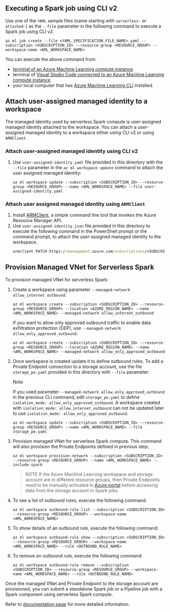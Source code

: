 ## Executing a Spark job using CLI v2
Use one of the `YAML` sample files (name starting with `serverless-` or `attached-`) as the `--file` parameter in the following command to execute a Spark job using CLI v2:
```azurecli
az ml job create --file <YAML_SPECIFICATION_FILE_NAME>.yaml --subscription <SUBSCRIPTION_ID> --resource-group <RESOURCE_GROUP> --workspace-name <AML_WORKSPACE_NAME>
```
You can execute the above command from:
- [terminal of an Azure Machine Learning compute instance](https://learn.microsoft.com/azure/machine-learning/how-to-access-terminal#access-a-terminal). 
- terminal of [Visual Studio Code connected to an Azure Machine Learning compute instance](https://learn.microsoft.com/azure/machine-learning/how-to-set-up-vs-code-remote?tabs=studio).
- your local computer that has [Azure Machine Learning CLI](https://learn.microsoft.com/azure/machine-learning/how-to-configure-cli?tabs=public) installed.

## Attach user-assigned managed identity to a workspace
The managed identity used by serverless Spark compute is user-assigned managed identity attached to the workspace. You can attach a user-assigned managed identity to a workspace either using CLI v2 or using `ARMClient`.

### Attach user-assigned managed identity using CLI v2

1. Use `user-assigned-identity.yaml` file provided in this directory with the `--file` parameter in the `az ml workspace update` command to attach the user assigned managed identity:
    ```azurecli
    az ml workspace update --subscription <SUBSCRIPTION_ID> --resource-group <RESOURCE_GROUP> --name <AML_WORKSPACE_NAME> --file user-assigned-identity.yaml
    ```

### Attach user assigned managed identity using `ARMClient`

1. Install [ARMClient](https://github.com/projectkudu/ARMClient), a simple command line tool that invokes the Azure Resource Manager API.
1. Use `user-assigned-identity.json` file provided in this directory to execute the following command in the PowerShell prompt or the command prompt, to attach the user-assigned managed identity to the workspace.
    ```cmd
    armclient PATCH https://management.azure.com/subscriptions/<SUBSCRIPTION_ID>/resourceGroups/<RESOURCE_GROUP>/providers/Microsoft.MachineLearningServices/workspaces/<AML_WORKSPACE_NAME>?api-version=2022-05-01 '@user-assigned-identity.json'
    ```

## Provision Managed VNet for Serverless Spark
To provision managed VNet for serverless Spark:
1. Create a workspace using parameter `--managed-network allow_internet_outbound`: 
    ```azurecli
    az ml workspace create --subscription <SUBSCRIPTION_ID> --resource-group <RESOURCE_GROUP> --location <AZURE_REGION_NAME> --name <AML_WORKSPACE_NAME> --managed-network allow_internet_outbound
    ```
    If you want to allow only approved outbound traffic to enable data exfiltration protection (DEP), use `--managed-network allow_only_approved_outbound`:
    ```azurecli
    az ml workspace create --subscription <SUBSCRIPTION_ID> --resource-group <RESOURCE_GROUP> --location <AZURE_REGION_NAME> --name <AML_WORKSPACE_NAME> --managed-network allow_only_approved_outbound
    ```
2. Once workspace is created update it to define outbound rules. To add a Private Endpoint connection to a storage account, use the file `storage_pe.yaml` provided in this directory with `--file` parameter:

    > [!NOTE]
    > If you used parameter `--managed-network allow_only_approved_outbound` in the previous CLI command, edit `storage_pe.yaml` to define `isolation_mode: allow_only_approved_outbound`. A workspace created with `isolation_mode: allow_internet_outbound` can not be updated later to use `isolation_mode: allow_only_approved_outbound`.
    ```azurecli
    az ml workspace update --subscription <SUBSCRIPTION_ID> --resource-group <RESOURCE_GROUP> --name <AML_WORKSPACE_NAME> --file storage_pe.yaml
    ```
3. Provision managed VNet for serverless Spark compute. This command will also provision the Private Endpoints defined in previous step:
    ```azurecli
    az ml workspace provision-network --subscription <SUBSCRIPTION_ID> --resource-group <RESOURCE_GROUP> --name <AML_WORKSPACE_NAME> --include-spark
    ```
    > NOTE
    > If the Azure Machine Learning workspace and storage account are in different resource groups, then Private Endpoints need to be manually activated in [Azure portal](https://portal.azure.com) before accessing data from the storage account in Spark jobs.

4. To see a list of outbound rules, execute the following command:
    ```azurecli
    az ml workspace outbound-rule list --subscription <SUBSCRIPTION_ID> --resource-group <RESOURCE_GROUP> --workspace-name <AML_WORKSPACE_NAME>
    ```
5. To show details of an outbound rule, execute the following command:
    ```azurecli
    az ml workspace outbound-rule show --subscription <SUBSCRIPTION_ID> --resource-group <RESOURCE_GROUP> --workspace-name <AML_WORKSPACE_NAME> --rule <OUTBOUND_RULE_NAME>
    ```
6. To remove an outbound rule, execute the following command:
    ```azurecli
    az ml workspace outbound-rule remove --subscription <SUBSCRIPTION_ID> --resource-group <RESOURCE_GROUP> --workspace-name <AML_WORKSPACE_NAME> --rule <OUTBOUND_RULE_NAME>
    ```
Once the managed VNet and Private Endpoint to the storage account are provisioned, you can submit a standalone Spark job or a Pipeline job with a Spark component using serverless Spark compute.

Refer to [documentation page](https://learn.microsoft.com/en-us/azure/machine-learning/how-to-managed-network#configure-for-serverless-spark-jobs) for more detailed information.